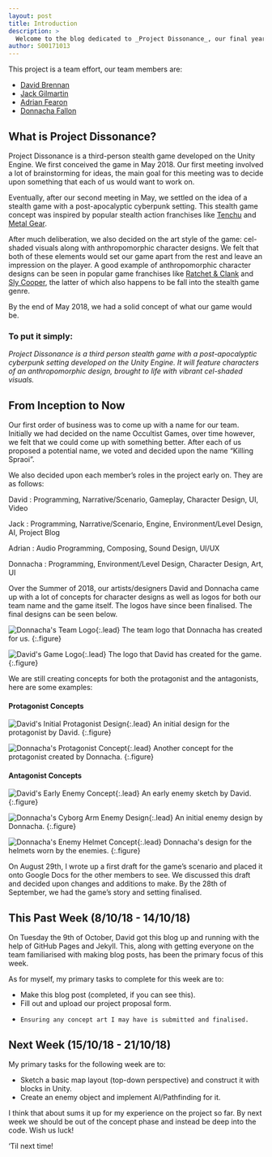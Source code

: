 ```yaml
---
layout: post
title: Introduction
description: >
  Welcome to the blog dedicated to _Project Dissonance_, our final year project for our course (BSc. in Computing in Games Development).
author: S00171013
---
```


This project is a team effort, our team members are:

- [David Brennan](/david/)
- [Jack Gilmartin](/jack/)
- [Adrian Fearon](/adrian/)
- [Donnacha Fallon](/donnacha/)

## What is Project Dissonance?

Project Dissonance is a third-person stealth game developed on the Unity Engine. We first conceived the game in May 2018. Our first meeting involved a lot of brainstorming for ideas, the main goal for this meeting was to decide upon something that each of us would want to work on.

Eventually, after our second meeting in May, we settled on the idea of a stealth game with a post-apocalyptic cyberpunk setting. This stealth game concept was inspired by popular stealth action franchises like [Tenchu](https://en.wikipedia.org/wiki/Tenchu) and [Metal Gear](https://en.wikipedia.org/wiki/Metal_Gear). 

After much deliberation, we also decided on the art style of the game: cel-shaded visuals along with anthropomorphic character designs. We felt that both of these elements would set our game apart from the rest and leave an impression on the player. A good example of anthropomorphic character designs can be seen in popular game franchises like [Ratchet & Clank](https://en.wikipedia.org/wiki/Ratchet_%26_Clank) and [Sly Cooper](https://en.wikipedia.org/wiki/Sly_Cooper), the latter of which also happens to be fall into the stealth game genre.

By the end of May 2018, we had a solid concept of what our game would be. 

### **To put it simply:**

_Project Dissonance is a third person stealth game with a post-apocalyptic cyberpunk setting developed on the Unity Engine. It will feature characters of an anthropomorphic design, brought to life with vibrant cel-shaded visuals._

## From Inception to Now

Our first order of business was to come up with a name for our team. Initially we had decided on the name Occultist Games, over time however, we felt that we could come up with something better. After each of us proposed a potential name, we voted and decided upon the name “Killing Spraoi”.

We also decided upon each member’s roles in the project early on. They are as follows:

David
: Programming, Narrative/Scenario, Gameplay, Character Design, UI, Video

Jack
: Programming, Narrative/Scenario, Engine, Environment/Level Design, AI, Project Blog

Adrian
: Audio Programming, Composing, Sound Design, UI/UX

Donnacha
: Programming, Environment/Level Design, Character Design, Art, UI


Over the Summer of 2018, our artists/designers David and Donnacha came up with a lot of concepts for character designs as well as logos for both our team name and the game itself. The logos have since been finalised. The final designs can be seen below.

![Donnacha's Team Logo](/assets/img/logos/team/killing_spraoi_logo_black_donnacha.png){:.lead}
The team logo that Donnacha has created for us.
{:.figure}

![David's Game Logo](/assets/img/logos/game/project_dissonance_logo_david_inversion.png){:.lead}
The logo that David has created for the game.
{:.figure}

We are still creating concepts for both the protagonist and the antagonists, here are some examples:

#### Protagonist Concepts

![David's Initial Protagonist Design](/assets/img/concept_art/david/protagonist_concept_david.png){:.lead}
An initial design for the protagonist by David.
{:.figure}

![Donnacha's Protagonist Concept](/assets/img/concept_art/donnacha/protagonist_head_concept_donnacha.png){:.lead}
Another concept for the protagonist created by Donnacha.
{:.figure}

#### Antagonist Concepts

![David's Early Enemy Concept](/assets/img/concept_art/david/enemy_concept_david.png){:.lead}
An early enemy sketch by David.
{:.figure}

![Donnacha's Cyborg Arm Enemy Design](/assets/img/concept_art/donnacha/enemy_cyborg_arm_donnacha.jpg){:.lead}
An initial enemy design by Donnacha.
{:.figure}

![Donnacha's Enemy Helmet Concept](/assets/img/concept_art/donnacha/enemy_helmet_concept_donnacha_2.jpg){:.lead}
Donnacha's design for the helmets worn by the enemies.
{:.figure}


On August 29th, I wrote up a first draft for the game’s scenario and placed it onto Google Docs for the other members to see. We discussed this draft and decided upon changes and additions to make. By the 28th of September, we had the game’s story and setting finalised.

## This Past Week (8/10/18 - 14/10/18)

On Tuesday the 9th of October, David got this blog up and running with the help of GitHub Pages and Jekyll. This, along with getting everyone on the team familiarised with making blog posts, has been the primary focus of this week.

As for myself, my primary tasks to complete for this week are to:

*   Make this blog post (completed, if you can see this).
*   Fill out and upload our project proposal form.
*	  Ensuring any concept art I may have is submitted and finalised.

## Next Week (15/10/18 - 21/10/18)

My primary tasks for the following week are to:

*   Sketch a basic map layout (top-down perspective) and construct it with blocks in Unity.
*   Create an enemy object and implement AI/Pathfinding for it.


I think that about sums it up for my experience on the project so far. By next week we should be out of the concept phase and instead be deep into the code. Wish us luck!

‘Til next time!